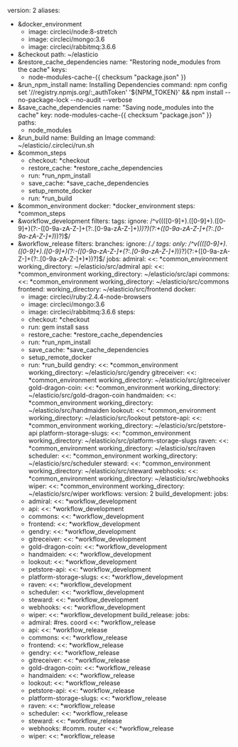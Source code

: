 version: 2
aliases:
  - &docker_environment
    - image: circleci/node:8-stretch
    - image: circleci/mongo:3.6
    - image: circleci/rabbitmq:3.6.6
  - &checkout
    path: ~/elasticio
  - &restore_cache_dependencies
    name: "Restoring node_modules from the cache"
    keys:
      - node-modules-cache-{{ checksum "package.json" }}
  - &run_npm_install
    name: Installing Dependencies
    command: npm config set '//registry.npmjs.org/:_authToken' '${NPM_TOKEN}' && npm install --no-package-lock --no-audit --verbose
  - &save_cache_dependencies
    name: "Saving node_modules into the cache"
    key: node-modules-cache-{{ checksum "package.json" }}
    paths:
      - node_modules
  - &run_build
    name: Building an Image
    command: ~/elasticio/.circleci/run.sh
  - &common_steps
    - checkout: *checkout
    - restore_cache: *restore_cache_dependencies
    - run: *run_npm_install
    - save_cache: *save_cache_dependencies
    - setup_remote_docker
    - run: *run_build
  - &common_environment
    docker: *docker_environment
    steps: *common_steps
  - &workflow_development
    filters:
      tags:
        ignore: /^v((([0-9]+)\.([0-9]+)\.([0-9]+)(?:-([0-9a-zA-Z-]+(?:\.[0-9a-zA-Z-]+)*))?)(?:\+([0-9a-zA-Z-]+(?:\.[0-9a-zA-Z-]+)*))?)$/
  - &workflow_release
    filters:
      branches:
        ignore: /.*/
      tags:
        only: /^v((([0-9]+)\.([0-9]+)\.([0-9]+)(?:-([0-9a-zA-Z-]+(?:\.[0-9a-zA-Z-]+)*))?)(?:\+([0-9a-zA-Z-]+(?:\.[0-9a-zA-Z-]+)*))?)$/
jobs:
  admiral:
    <<: *common_environment
    working_directory: ~/elasticio/src/admiral
  api:
    <<: *common_environment
    working_directory: ~/elasticio/src/api
  commons:
    <<: *common_environment
    working_directory: ~/elasticio/src/commons
  frontend:
    working_directory: ~/elasticio/src/frontend
    docker:
      - image: circleci/ruby:2.4.4-node-browsers
      - image: circleci/mongo:3.6
      - image: circleci/rabbitmq:3.6.6
    steps:
      - checkout: *checkout
      - run: gem install sass
      - restore_cache: *restore_cache_dependencies
      - run: *run_npm_install
      - save_cache: *save_cache_dependencies
      - setup_remote_docker
      - run: *run_build
  gendry:
    <<: *common_environment
    working_directory: ~/elasticio/src/gendry
  gitreceiver:
    <<: *common_environment
    working_directory: ~/elasticio/src/gitreceiver
  gold-dragon-coin:
    <<: *common_environment
    working_directory: ~/elasticio/src/gold-dragon-coin
  handmaiden:
    <<: *common_environment
    working_directory: ~/elasticio/src/handmaiden
  lookout:
    <<: *common_environment
    working_directory: ~/elasticio/src/lookout
  petstore-api:
    <<: *common_environment
    working_directory: ~/elasticio/src/petstore-api
  platform-storage-slugs:
    <<: *common_environment
    working_directory: ~/elasticio/src/platform-storage-slugs
  raven:
    <<: *common_environment
    working_directory: ~/elasticio/src/raven
  scheduler:
    <<: *common_environment
    working_directory: ~/elasticio/src/scheduler
  steward:
    <<: *common_environment
    working_directory: ~/elasticio/src/steward
  webhooks:
    <<: *common_environment
    working_directory: ~/elasticio/src/webhooks
  wiper:
    <<: *common_environment
    working_directory: ~/elasticio/src/wiper
workflows:
  version: 2
  build_development:
    jobs:
      - admiral:
          <<: *workflow_development
      - api:
          <<: *workflow_development
      - commons:
          <<: *workflow_development
      - frontend:
          <<: *workflow_development
      - gendry:
          <<: *workflow_development
      - gitreceiver:
          <<: *workflow_development
      - gold-dragon-coin:
          <<: *workflow_development
      - handmaiden:
          <<: *workflow_development
      - lookout:
          <<: *workflow_development
      - petstore-api:
          <<: *workflow_development
      - platform-storage-slugs:
          <<: *workflow_development
      - raven:
          <<: *workflow_development
      - scheduler:
          <<: *workflow_development
      - steward:
          <<: *workflow_development
      - webhooks:
          <<: *workflow_development
      - wiper:
          <<: *workflow_development
  build_release:
    jobs:
      - admiral: #res. coord
          <<: *workflow_release
      - api:
          <<: *workflow_release
      - commons:
          <<: *workflow_release
      - frontend:
          <<: *workflow_release
      - gendry:
          <<: *workflow_release
      - gitreceiver:
          <<: *workflow_release
      - gold-dragon-coin:
          <<: *workflow_release
      - handmaiden:
          <<: *workflow_release
      - lookout:
          <<: *workflow_release
      - petstore-api:
          <<: *workflow_release
      - platform-storage-slugs:
          <<: *workflow_release
      - raven:
          <<: *workflow_release
      - scheduler:
          <<: *workflow_release
      - steward:
          <<: *workflow_release
      - webhooks: #comm. router
          <<: *workflow_release
      - wiper:
          <<: *workflow_release

